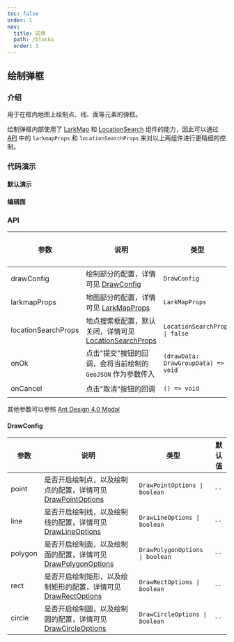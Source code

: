 ```yaml
---
toc: false
order: 1
nav:
  title: 区块
  path: /blocks
  order: 3
---
```


## 绘制弹框

### 介绍

用于在框内地图上绘制点、线、面等元素的弹框。

绘制弹框内部使用了 [LarkMap](/components/lark-map) 和 [LocationSearch](/components/location-search) 组件的能力，因此可以通过 [API](#api) 中的 `larkmapProps` 和 `locationSearchProps` 来对以上两组件进行更精细的控制。

### 代码演示

#### 默认演示

<code src="./draw-modal/default.tsx"></code>

#### 编辑面

<code src="./draw-modal/edit.tsx"></code>

### API

| 参数 | 说明 | 类型 | 默认值 |
| --- | --- | --- | --- |
| drawConfig | 绘制部分的配置，详情可见 [DrawConfig](#drawconfig) | `DrawConfig` | `--` |
| larkmapProps | 地图部分的配置，详情可见 [LarkMapProps](/components/lark-map#api) | `LarkMapProps` | `--` |
| locationSearchProps | 地点搜索框配置，默认关闭，详情可见 [LocationSearchProps](/components/location-search#api) | `LocationSearchProps \| false` | `--` |
| onOk | 点击"提交"按钮的回调，会将当前绘制的 `GeoJSON` 作为参数传入 | `(drawData: DrawGroupData) => void` | `--` |
| onCancel | 点击"取消"按钮的回调 | `() => void` | `--` |

其他参数可以参照 [Ant Design 4.0 Modal](https://4x-ant-design.antgroup.com/components/modal-cn/#API)

#### DrawConfig

| 参数 | 说明 | 类型 | 默认值 |
| --- | --- | --- | --- |
| point | 是否开启绘制点，以及绘制点的配置，详情可见 [DrawPointOptions](https://l7draw.antv.vision/docs/draw/point#%E9%85%8D%E7%BD%AE) | `DrawPointOptions \| boolean` | `--` |
| line | 是否开启绘制线，以及绘制线的配置，详情可见 [DrawLineOptions](https://l7draw.antv.vision/docs/draw/line#%E9%85%8D%E7%BD%AE) | `DrawLineOptions \| boolean` | `--` |
| polygon | 是否开启绘制面，以及绘制面的配置，详情可见 [DrawPolygonOptions](https://l7draw.antv.vision/docs/draw/polygon#%E9%85%8D%E7%BD%AE) | `DrawPolygonOptions \| boolean` | `--` |
| rect | 是否开启绘制矩形，以及绘制矩形的配置，详情可见 [DrawRectOptions](https://l7draw.antv.vision/docs/draw/rect#%E9%85%8D%E7%BD%AE) | `DrawRectOptions \| boolean` | `--` |
| circle | 是否开启绘制圆，以及绘制圆的配置，详情可见 [DrawCircleOptions](https://l7draw.antv.vision/docs/draw/circle#%E9%85%8D%E7%BD%AE) | `DrawCircleOptions \| boolean` | `--` |
